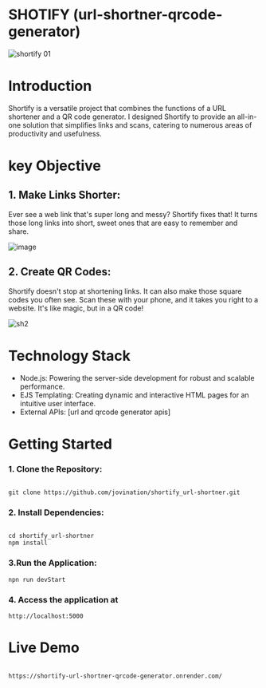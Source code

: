 ﻿# SHOTIFY (url-shortner-qrcode-generator)
![shortify 01](https://github.com/jovination/shortify_url-shortner/assets/79380563/40704277-078d-44c2-ab42-750e3e5bbf04)
<h1>Introduction</h1>
<p>Shortify is a versatile project that combines the functions of a URL shortener and a QR code generator. I designed Shortify to provide an all-in-one solution that simplifies links and scans, catering to numerous areas of productivity and usefulness.</p>
<h1>key Objective</h1>
<h2>1. Make Links Shorter:</h2>
<p>Ever see a web link that's super long and messy? Shortify fixes that! It turns those long links into short, sweet ones that are easy to remember and share.</p>

![image](https://github.com/user-attachments/assets/be602959-ab40-47e9-a24c-d5ac9c375606)

<h2>2. Create QR Codes:</h2>
<p>Shortify doesn't stop at shortening links. It can also make those square codes you often see. Scan these with your phone, and it takes you right to a website. It's like magic, but in a QR code!</p>

   ![sh2](https://github.com/jovination/shortify_url-shortner/assets/79380563/c21b2a45-57bd-4c3b-85d3-3201e044ed6c)

# Technology Stack
- Node.js: Powering the server-side development for robust and scalable performance.
- EJS Templating: Creating dynamic and interactive HTML pages for an intuitive user interface.
- External APIs: [url and qrcode generator apis]
<h1>Getting Started</h1> 
<h3>1. Clone the Repository:</h3>

```shell

git clone https://github.com/jovination/shortify_url-shortner.git

```
<h3>2. Install Dependencies:</h3>

```shell

cd shortify_url-shortner
npm install

```
<h3>3.Run the Application: </h3>

```shell
npn run devStart

```
<h3>4. Access the application at</h3>

```shell
http://localhost:5000

```
# Live Demo

```shell

https://shortify-url-shortner-qrcode-generator.onrender.com/

```
